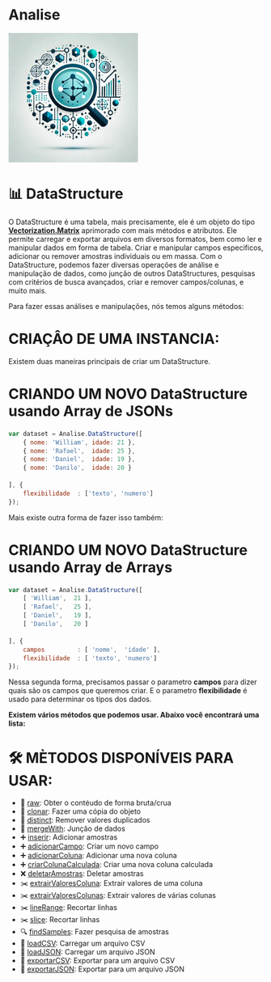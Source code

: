 # Analise
![Logo do projeto](../../../imagens/icon256x256.png)

# 📊 DataStructure
O DataStructure é uma tabela, mais precisamente, ele é um objeto do tipo **[Vectorization.Matrix](https://github.com/WilliamJardim/VectorizationJS/blob/main/Docs/Portugues/Matrix/page.md)** aprimorado com mais métodos e atributos. Ele permite carregar e exportar arquivos em diversos formatos, bem como ler e manipular dados em forma de tabela. Criar e manipular campos especificos, adicionar ou remover amostras individuais ou em massa. Com o DataStructure, podemos fazer diversas operações de análise e manipulação de dados, como junção de outros DataStructures, pesquisas com critérios de busca avançados, criar e remover campos/colunas, e muito mais.

Para fazer essas análises e manipulações, nós temos alguns métodos:

# CRIAÇÂO DE UMA INSTANCIA:
Existem duas maneiras principais de criar um DataStructure. 

# CRIANDO UM NOVO DataStructure usando Array de JSONs
```javascript
var dataset = Analise.DataStructure([
    { nome: 'William', idade: 21 },
    { nome: 'Rafael',  idade: 25 },
    { nome: 'Daniel',  idade: 19 },
    { nome: 'Danilo',  idade: 20 }

], {
    flexibilidade  : ['texto', 'numero']
});
```

Mais existe outra forma de fazer isso também:

# CRIANDO UM NOVO DataStructure usando Array de Arrays
```javascript
var dataset = Analise.DataStructure([
    [ 'William',  21 ],
    [ 'Rafael',   25 ],
    [ 'Daniel',   19 ],
    [ 'Danilo',   20 ]

], {
    campos         : [ 'nome',  'idade' ],
    flexibilidade  : [ 'texto', 'numero']
});
```

Nessa segunda forma, precisamos passar o parametro **campos** para dizer quais são os campos que queremos criar.
E o parametro **flexibilidade** é usado para determinar os tipos dos dados.

**Existem vários métodos que podemos usar. Abaixo você encontrará uma lista:**

# 🛠️ MÈTODOS DISPONÍVEIS PARA USAR:
- 🔗 [raw](./raw/page.md): Obter o contéudo de forma bruta/crua
- 🔗 [clonar](./clonar/page.md): Fazer uma cópia do objeto
- 🔗 [distinct](./distinct/page.md): Remover valores duplicados
- 🔗 [mergeWith](./mergeWith/page.md): Junção de dados
- ➕ [inserir](./inserir/page.md): Adicionar amostras
- ➕ [adicionarCampo](./adicionarCampo/page.md): Criar um novo campo
- ➕ [adicionarColuna](./adicionarColuna/page.md): Adicionar uma nova coluna
- ➕ [criarColunaCalculada](./criarColunaCalculada/page.md): Criar uma nova coluna calculada
- ❌ [deletarAmostras](./deletarAmostras/page.md): Deletar amostras
- ✂️ [extrairValoresColuna](./extrairValoresColuna/page.md): Extrair valores de uma coluna
- ✂️ [extrairValoresColunas](./extrairValoresColuna/page.md): Extrair valores de várias colunas
- ✂️ [lineRange](./lineRange/page.md): Recortar linhas
- ✂️ [slice](./slice/page.md): Recortar linhas
- 🔍 [findSamples](./findSamples/page.md): Fazer pesquisa de amostras
- 📂 [loadCSV](./loadCSV/page.md): Carregar um arquivo CSV
- 📂 [loadJSON](./loadCSV/page.md): Carregar um arquivo JSON
- 📂 [exportarCSV](./exportarCSV/page.md): Exportar para um arquivo CSV
- 📂 [exportarJSON](./exportarJSON/page.md): Exportar para um arquivo JSON
